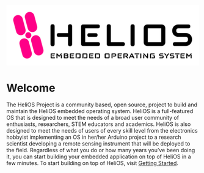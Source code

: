 <picture>
  <source media="(prefers-color-scheme: dark)" srcset="/profile/HeliOS_OG_Logo_Dark.png">
  <source media="(prefers-color-scheme: light)" srcset="/profile/HeliOS_OG_Logo_Light.png">
  <img alt="HeliOS Logo" src="/profile/HeliOS_OG_Logo_Light.png">
</picture>

# Welcome
The HeliOS Project is a community based, open source, project to build and maintain the HeliOS embedded operating system. HeliOS is a full-featured OS that is designed to meet the needs of a broad user community of enthusiasts, researchers, STEM educators and academics. HeliOS is also designed to meet the needs of users of every skill level from the electronics hobbyist implementing an OS in her/her Arduino project to a research scientist developing a remote sensing instrument that will be deployed to the field. Regardless of what you do or how many years you’ve been doing it, you can start building your embedded application on top of HeliOS in a few minutes. To start building on top of HeliOS, visit <a href="https://github.com/heliosproj/HeliOS#:dart:%20Getting%20Started">Getting Started</a>.
